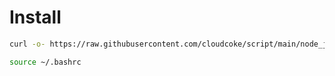 # Install

```bash
curl -o- https://raw.githubusercontent.com/cloudcoke/script/main/node_js_install/node.sh | bash
```

```bash
source ~/.bashrc
```

